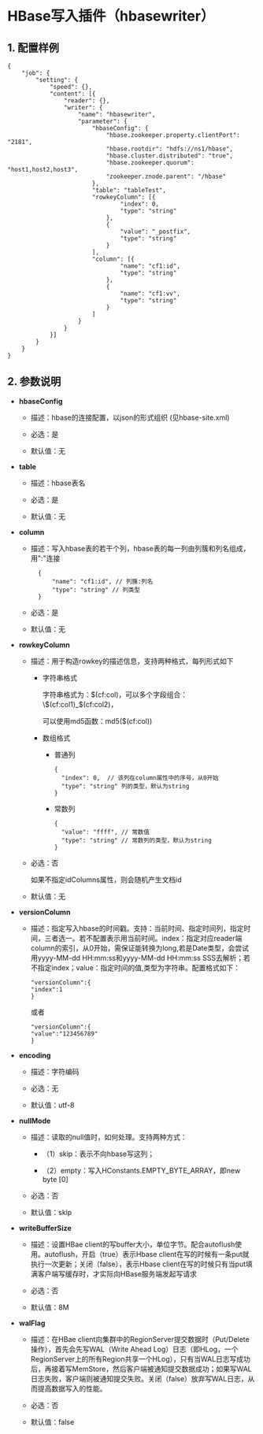 # HBase写入插件（hbasewriter）

## 1. 配置样例

```
{
    "job": {
        "setting": {
            "speed": {},
            "content": [{
                "reader": {},
                "writer": {
                    "name": "hbasewriter",
                    "parameter": {
                        "hbaseConfig": {
                            "hbase.zookeeper.property.clientPort": "2181",
                            "hbase.rootdir": "hdfs://ns1/hbase",
                            "hbase.cluster.distributed": "true",
                            "hbase.zookeeper.quorum": "host1,host2,host3",
                            "zookeeper.znode.parent": "/hbase"
                        },
                        "table": "tableTest",
                        "rowkeyColumn": [{
                                "index": 0,
                                "type": "string"
                            },
                            {
                                "value": "_postfix",
                                "type": "string"
                            }
                        ],
                        "column": [{
                                "name": "cf1:id",
                                "type": "string"
                            },
                            {
                                "name": "cf1:vv",
                                "type": "string"
                            }
                        ]
                    }
                }
            }]
        }
    }
}
```

## 2. 参数说明

* **hbaseConfig**
  
  * 描述：hbase的连接配置，以json的形式组织 (见hbase-site.xml)
  
  * 必选：是 
  
  * 默认值：无

* **table**
  
  * 描述：hbase表名
  
  * 必选：是 
  
  * 默认值：无 

* **column**
  
  * 描述：写入hbase表的若干个列，hbase表的每一列由列簇和列名组成，用":"连接
    
    ```
      {
          "name": "cf1:id", // 列簇:列名
          "type": "string" // 列类型
      }
    ```
  
  * 必选：是 
  
  * 默认值：无 

* **rowkeyColumn**
  
  * 描述：用于构造rowkey的描述信息，支持两种格式，每列形式如下
    
    * 字符串格式
      
      字符串格式为：$(cf:col)，可以多个字段组合：\$(cf:col1)_$(cf:col2)，
      
      可以使用md5函数：md5($(cf:col))
    
    * 数组格式
      
      * 普通列
        
        ```
        {
          "index": 0,  // 该列在column属性中的序号，从0开始
          "type": "string" 列的类型，默认为string
        }
        ```
      
      * 常数列
        
        ```
        {
          "value": "ffff", // 常数值
          "type": "string" // 常数列的类型，默认为string
        }
        ```
  
  * 必选：否 
    
      如果不指定idColumns属性，则会随机产生文档id
  
  * 默认值：无 

* **versionColumn**
  
  * 描述：指定写入hbase的时间戳。支持：当前时间、指定时间列，指定时间，三者选一。若不配置表示用当前时间。index：指定对应reader端column的索引，从0开始，需保证能转换为long,若是Date类型，会尝试用yyyy-MM-dd HH:mm:ss和yyyy-MM-dd HH:mm:ss SSS去解析；若不指定index；value：指定时间的值,类型为字符串。配置格式如下：
    
    ```
    "versionColumn":{
    "index":1
    }
    ```
    
    或者
    
    ```
    "versionColumn":{
    "value":"123456789"
    }
    ```

* **encoding**
  
  * 描述：字符编码
  
  * 必选：无 
  
  * 默认值：utf-8 

* **nullMode**
  
  * 描述：读取的null值时，如何处理。支持两种方式：
    
    * （1）skip：表示不向hbase写这列；
    
    * （2）empty：写入HConstants.EMPTY_BYTE_ARRAY，即new byte [0] 
  
  * 必选：否
  
  * 默认值：skip    

* **writeBufferSize**
  
  * 描述：设置HBae client的写buffer大小，单位字节。配合autoflush使用。autoflush，开启（true）表示Hbase client在写的时候有一条put就执行一次更新；关闭（false），表示Hbase client在写的时候只有当put填满客户端写缓存时，才实际向HBase服务端发起写请求
  
  * 必选：否
  
  * 默认值：8M

* **walFlag**
  
  * 描述：在HBae client向集群中的RegionServer提交数据时（Put/Delete操作），首先会先写WAL（Write Ahead Log）日志（即HLog，一个RegionServer上的所有Region共享一个HLog），只有当WAL日志写成功后，再接着写MemStore，然后客户端被通知提交数据成功；如果写WAL日志失败，客户端则被通知提交失败。关闭（false）放弃写WAL日志，从而提高数据写入的性能。
  
  * 必选：否
  
  * 默认值：false
